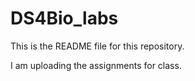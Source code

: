 # DS4Bio_labs
This is the README file for this repository. 

I am uploading the assignments for class. 